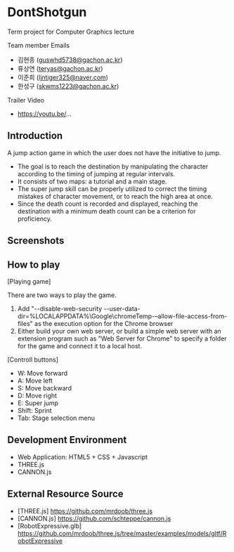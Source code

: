 # DontShotgun
Term project for Computer Graphics lecture

Team member Emails
- 김현종 (guswhd5738@gachon.ac.kr)
- 류상연 (teryas@gachon.ac.kr)
- 이준희 (ljntiger325@naver.com)
- 한성구 (skwms1223@gachon.ac.kr)

Trailer Video
- https://youtu.be/...

## Introduction
A jump action game in which the user does not have the initiative to jump.
- The goal is to reach the destination by manipulating the character according to the timing of jumping at regular intervals.
- It consists of two maps: a tutorial and a main stage.
- The super jump skill can be properly utilized to correct the timing mistakes of character movement, or to reach the high area at once.
- Since the death count is recorded and displayed, reaching the destination with a minimum death count can be a criterion for proficiency.

## Screenshots


## How to play
[Playing game]

There are two ways to play the game.
1. Add "--disable-web-security --user-data-dir=%LOCALAPPDATA%\Google\chromeTemp-–allow-file-access-from-files" as the execution option for the Chrome browser
2. Either build your own web server, or build a simple web server with an extension program such as "Web Server for Chrome" to specify a folder for the game and connect it to a local host.


[Controll buttons]
- W: Move forward
- A: Move left
- S: Move backward
- D: Move right
- E: Super jump
- Shift: Sprint
- Tab: Stage selection menu

## Development Environment
- Web Application: HTML5 + CSS + Javascript
- THREE.js
- CANNON.js

## External Resource Source
- [THREE.js]            https://github.com/mrdoob/three.js
- [CANNON.js]           https://github.com/schteppe/cannon.js
- [RobotExpressive.glb] https://github.com/mrdoob/three.js/tree/master/examples/models/gltf/RobotExpressive

